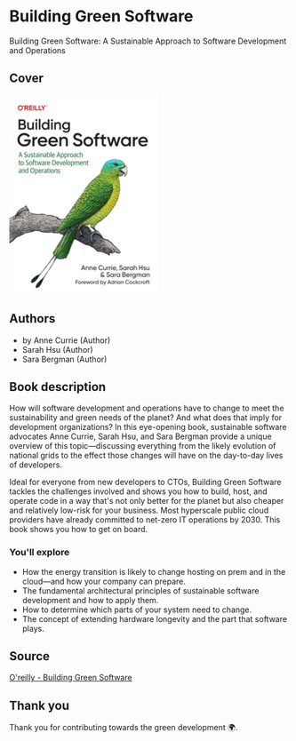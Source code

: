 # Building Green Software

Building Green Software: A Sustainable Approach to Software Development and Operations

## Cover

![Building Green Software](./assets/building-green-software.png)

## Authors

- by Anne Currie (Author)
- Sarah Hsu (Author)
- Sara Bergman (Author)

## Book description

How will software development and operations have to change to meet the sustainability and green needs of the planet? And what does that imply for development organizations? In this eye-opening book, sustainable software advocates Anne Currie, Sarah Hsu, and Sara Bergman provide a unique overview of this topic—discussing everything from the likely evolution of national grids to the effect those changes will have on the day-to-day lives of developers.

Ideal for everyone from new developers to CTOs, Building Green Software tackles the challenges involved and shows you how to build, host, and operate code in a way that's not only better for the planet but also cheaper and relatively low-risk for your business. Most hyperscale public cloud providers have already committed to net-zero IT operations by 2030. This book shows you how to get on board.

### You'll explore

- How the energy transition is likely to change hosting on prem and in the cloud—and how your company can prepare.
- The fundamental architectural principles of sustainable software development and how to apply them.
- How to determine which parts of your system need to change.
- The concept of extending hardware longevity and the part that software plays.

## Source

[O'reilly - Building Green Software](https://www.oreilly.com/library/view/building-green-software/9781098150617/)

## Thank you

Thank you for contributing towards the green development 🌍.
